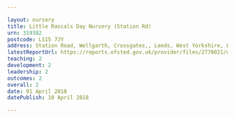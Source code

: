 ```yaml
---

layout: nursery
title: Little Rascals Day Nursery (Station Rd)
urn: 319382
postcode: LS15 7JY
address: Station Road, Wellgarth, Crossgates,, Leeds, West Yorkshire, LS15 7JY
latestReportUrl: https://reports.ofsted.gov.uk/provider/files/2770021/urn/319382.pdf
teaching: 2
development: 2
leadership: 2
outcomes: 2
overall: 2
date: 01 April 2018 
datePublish: 10 April 2018

---
```

